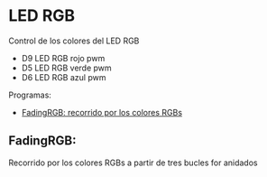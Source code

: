 # LED RGB
Control de los colores del LED RGB
- D9 LED RGB rojo pwm
- D5 LED RGB verde pwm
- D6 LED RGB azul pwm

Programas:
- [FadingRGB: recorrido por los colores RGBs](https://github.com/EchidnaShield/Recursos/blob/master/Didactica/Actividades_IDE_Arduino/LEDRGB/FadingRGB/FadingRGB.ino)

## FadingRGB: 
Recorrido por los colores RGBs a partir de tres bucles for anidados
